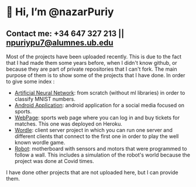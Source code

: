 # 👋 Hi, I’m @nazarPuriy
## Contact me: +34 647 327 213  ||  npuriypu7@alumnes.ub.edu
Most of the projects have been uploaded recently. This is due to the fact that I had made them some years before, when I didn't know github, or because they are part of private repositories that I can't fork. The main purpose of them is to show some of the projects that I have done. In order to give some index :
- <a href="https://github.com/nazarPuriy/Artificial-Neural-Network">Artificial Neural Network</a>: from scratch (without ml libraries) in order to classify MNIST numbers.
- <a href="https://github.com/nazarPuriy/WorkMeOut">Android Application</a>: android application for a social media focused on sports.
- <a href="https://github.com/nazarPuriy/Sports">WebPage</a>: sports web page where you can log in and buy tickets for matches. This one was deployed on Heroku.
- <a href="https://github.com/nazarPuriy/Wordle">Wordle</a>: client server project in which you can run one server and different clients that connect to the first one in order to play the well known wordle game.
- <a href="https://github.com/nazarPuriy/PAE">Robot</a>: motherboard with sensors and motors that were programmed to follow a wall. This includes a simulation of the robot's world because the project was done at Covid times.

I have done other projects that are not uploaded here, but I can provide them. 


